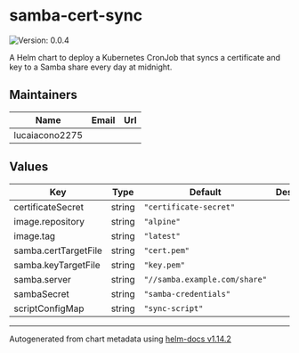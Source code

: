 # samba-cert-sync

![Version: 0.0.4](https://img.shields.io/badge/Version-0.0.4-informational?style=flat-square)

A Helm chart to deploy a Kubernetes CronJob that syncs a certificate and key to a Samba share every day at midnight.

## Maintainers

| Name | Email | Url |
| ---- | ------ | --- |
| lucaiacono2275 |  |  |

## Values

| Key | Type | Default | Description |
|-----|------|---------|-------------|
| certificateSecret | string | `"certificate-secret"` |  |
| image.repository | string | `"alpine"` |  |
| image.tag | string | `"latest"` |  |
| samba.certTargetFile | string | `"cert.pem"` |  |
| samba.keyTargetFile | string | `"key.pem"` |  |
| samba.server | string | `"//samba.example.com/share"` |  |
| sambaSecret | string | `"samba-credentials"` |  |
| scriptConfigMap | string | `"sync-script"` |  |

----------------------------------------------
Autogenerated from chart metadata using [helm-docs v1.14.2](https://github.com/norwoodj/helm-docs/releases/v1.14.2)
